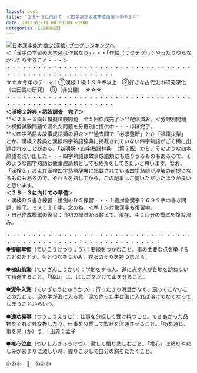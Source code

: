 ```yaml
---
layout: post
title: "２８－３に向けて　＜四字熟語＆故事成語類＞その１４"
date: 2017-01-11 00:00:00 +0900
categories: [四字熟語]
---
```


[![](/syuusyuu9701/assets/images/２８－３に向けて-＜四字熟語＆故事成語類＞その１４-br_c_3028_1.gif)](http://blog.with2.net/link.php?1659096:3028 "日本漢字能力検定(漢検) ブログランキングへ")[日本漢字能力検定(漢検) ブログランキングへ](http://blog.with2.net/link.php?1659096:3028)  
＜「漢字の学習の大禁忌は作輟なり」・・・「作輟（サクテツ）」：やったりやらなかったりすること・・・＞  
・・・・・・・・・・・・・・・・・・・・・・・・・・・・・・・・・・・・・・・・・・・・・・・・・・・・・・・・・  
☆☆☆今年のテーマ：①漢検１級１９９点以上　②好きな古代史の研究深化（古田説の研究）　③（非公開）　☆☆☆　　  
・・・・・・・・・・・・・・・・・・・・・・・・・・・・・・・・・・・・・・・・・・・・・・・・・・・・・・・・・  
**＜漢検２辞典・悉皆調査　完了＞**  
**＜２８－３向け模擬試験問題　全５回作成完了＞**配信済み。＜分野別問題＞模擬試験問題で漏れた問題を分野別に提供中・・・ほぼ完了。  
**＜四字熟語＆故事成語類の紹介＞**過去問で「必求壟断」とか「禍棗災梨」とか、漢検２辞典と漢検四字熟語辞典に掲載されていない四字熟語がごく稀に出題されることがある。「新明解・四字熟語辞典」（第２版）から、そのような四字熟語を洗い出した・・・四字熟語は故事成語類にも成りうるものもあるので、そのような四字熟語は故事成語類としても紹介をしてきたいと思います。なお、「漢検２」および漢検四字熟語辞典に掲載されている四字熟語が理解の前提になるものもあるので、それらを熟してから、この記事はご覧いただいたほうが良いと思います。  
**＜２８－３に向けての準備＞**  
・漢検ＤＳ書き練習：恒例のＤＳ練習・・・１級対象漢字２６９９字の書き問題、終了。ミス１１６字。念の為、＜準１＞対象漢字も復習中。  
・自己作成模試の復習：当初の模試から数えて、現在、４０回分の模試を復習済み。  
  
・・・・・・・・・・・・・・・・・・・・・・・・・・・・・・・・・・・・・・・・・・・・・・・・・・・・・・・・・・・・・・・・・・  
●**提綱挈領**（ていこうけつりょう）：要領をつかむこと。事の主要な点を挙げることのたとえ。もとづなをつかみ、衣服のえりを持つ意から。  
  
●**梯山航海**（ていざんこうかい）：学問をする人、道に志す人が各地を訪ね歩いて精進すること。「梯山」は、はしごをかけて山を登ること。  
  
●**泥牛入海**（でいぎゅうにゅうかい）：行ったきり消息がなく、戻ってこないことのたとえ。泥の牛が海に入る意。泥で作った牛は海に入れば溶けてなくなってしまうことからいう。  
  
●**通功易事**（つうこうえきじ）：仕事を分担して受け持つこと。できあがった品物をそれぞれ交換したり、仕事を分業して製品を流通させること。「功を通じ、事を易（か）う」　出典：孟子  
  
●**椎心泣血**（ついしんきゅうけつ）：激しく憤り悲しむこと。「椎心」は怒りや悲しみがあまりに激しい時、握りこぶしで自分の胸をたたくこと。  
  
👍👍👍　🐔　👍👍👍  
  
  
  